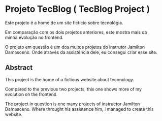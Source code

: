 # Projeto TecBlog ( TecBlog Project )

Este projeto é a home de um site fictício sobre tecnológia.

Em comparação com os dois projetos anteriores, este mostra mais da minha evolução no frontend.

O projeto em questão é um dos muitos projetos do instrutor Jamilton Damasceno. Onde através da assistência dele, eu consegui criar esse site.

## Abstract

This project is the home of a fictious website about tecnnology.

Compared to the previous two projects, this one shows more of my evolution on the frontend.

The project in question is one many projects of instructor Jamilton Damasceno. Where throught his assistence him, I managed to create this website.